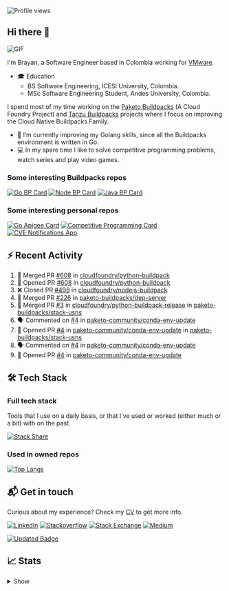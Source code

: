![Profile views](https://gpvc.arturio.dev/brayanhenao)

## Hi there 👋

<img alt="GIF" src="https://i.pinimg.com/originals/e4/26/70/e426702edf874b181aced1e2fa5c6cde.gif" />  


I'm Brayan, a Software Engineer based in Colombia working for [VMware](https://www.vmware.com/).

- 🎓 Education
  - BS Software Engineering, ICESI University, Colombia.
  - MSc Software Engineering Student, Andes University, Colombia.

I spend most of my time working on the [Paketo Buildpacks](https://paketo.io/) (A Cloud Foundry Project)
and [Tanzu Buildpacks](https://tanzu.vmware.com/components/buildpacks) projects where I focus on improving the Cloud
Native Buildpacks Family.

- 🌱 I’m currently improving my Golang skills, since all the Buildpacks environment is written in Go.
- 💻 In my spare time I like to solve competitive programming problems, watch series and play video games.

### Some interesting Buildpacks repos

[![Go BP Card](https://github-readme-stats.vercel.app/api/pin/?username=paketo-buildpacks&repo=go&show_owner=true)](https://github.com/paketo-buildpacks/go)
[![Node BP Card](https://github-readme-stats.vercel.app/api/pin/?username=paketo-buildpacks&repo=nodejs&show_owner=true)](https://github.com/paketo-buildpacks/nodejs)
[![Java BP Card](https://github-readme-stats.vercel.app/api/pin/?username=paketo-buildpacks&repo=java&show_owner=true)](https://github.com/paketo-buildpacks/java)

### Some interesting personal repos

[![Go Apigee Card](https://github-readme-stats.vercel.app/api/pin/?username=brayanhenao&repo=go-apigee-edge)](https://github.com/brayanhenao/go-apigee-edge)
[![Competitive Programming Card](https://github-readme-stats.vercel.app/api/pin/?username=brayanhenao&repo=competitive-programming)](https://github.com/brayanhenao/competitive-programming)
[![CVE Notifications App](https://github-readme-stats.vercel.app/api/pin/?username=brayanhenao&repo=cve-notifications-app)](https://github.com/brayanhenao/cve-notifications-app)

## ⚡️ Recent Activity

<!--START_SECTION:activity-->

1. 🎉 Merged PR [#608](https://github.com/cloudfoundry/python-buildpack/pull/608) in [cloudfoundry/python-buildpack](https://github.com/cloudfoundry/python-buildpack)
2. 💪 Opened PR [#608](https://github.com/cloudfoundry/python-buildpack/pull/608) in [cloudfoundry/python-buildpack](https://github.com/cloudfoundry/python-buildpack)
3. ❌ Closed PR [#498](https://github.com/cloudfoundry/nodejs-buildpack/pull/498) in [cloudfoundry/nodejs-buildpack](https://github.com/cloudfoundry/nodejs-buildpack)
4. 🎉 Merged PR [#226](https://github.com/paketo-buildpacks/dep-server/pull/226) in [paketo-buildpacks/dep-server](https://github.com/paketo-buildpacks/dep-server)
5. 🎉 Merged PR [#3](https://github.com/cloudfoundry/python-buildpack-release/pull/3) in [cloudfoundry/python-buildpack-release](https://github.com/cloudfoundry/python-buildpack-release)
   in [paketo-buildpacks/stack-usns](https://github.com/paketo-buildpacks/stack-usns)
4. 🗣 Commented on [#4](https://github.com/paketo-community/conda-env-update/issues/4)
   in [paketo-community/conda-env-update](https://github.com/paketo-community/conda-env-update)
5. 💪 Opened PR [#4](https://github.com/paketo-community/conda-env-update/pull/4)
   in [paketo-community/conda-env-update](https://github.com/paketo-community/conda-env-update)
   in [paketo-buildpacks/stack-usns](https://github.com/paketo-buildpacks/stack-usns)
4. 🗣 Commented on [#4](https://github.com/paketo-community/conda-env-update/issues/4)
   in [paketo-community/conda-env-update](https://github.com/paketo-community/conda-env-update)
5. 💪 Opened PR [#4](https://github.com/paketo-community/conda-env-update/pull/4)
   in [paketo-community/conda-env-update](https://github.com/paketo-community/conda-env-update)

<!--END_SECTION:activity-->

## 🛠 Tech Stack

### Full tech stack

Tools that I use on a daily basis, or that I've used or worked (either much or a bit) with on the past.

[![Stack Share](https://img.shields.io/badge/Stack%20Share-0690FA.svg?&style=for-the-badge&logo=stackshare&logoColor=white)](https://stackshare.io/bhenao6/mystack)

### Used in owned repos

[![Top Langs](https://github-readme-stats.vercel.app/api/top-langs/?username=brayanhenao&layout=compact&langs_count=10)](https://github.com/anuraghazra/github-readme-stats)

## 📬 Get in touch

Curious about my experience? Check my [CV](resources/Brayan%20Henao%20CV.pdf) to get more info.

[![LinkedIn](https://img.shields.io/badge/linkedin-%230077B5.svg?&style=for-the-badge&logo=linkedin&logoColor=white)](https://www.linkedin.com/in/bhenao6/)
[![Stackoverflow](https://img.shields.io/badge/-F58025.svg?&style=for-the-badge&logo=stackoverflow&logoColor=white)](https://stackoverflow.com/users/5371842/brayan-henao)
[![Stack Exchange](https://img.shields.io/badge/-1E5397.svg?&style=for-the-badge&logo=stackexchange)](https://stackexchange.com/users/7008058/brayan-henao)
[![Medium](https://img.shields.io/badge/medium-%2312100E.svg?&style=for-the-badge&logo=medium&logoColor=white)](https://medium.com/@bhenao6)

[![Updated Badge](https://badges.pufler.dev/updated/brayanhenao/brayanhenao)](https://badges.pufler.dev)

## 📈 Stats

<details>
  <summary>Show</summary>

[![Brayan's github stats](https://github-readme-stats.vercel.app/api?username=brayanhenao&count_private=true&show_icons=true&theme=vue-dark)](https://github.com/anuraghazra/github-readme-stats)

<!--START_SECTION:waka-->
![Code Time](http://img.shields.io/badge/Code%20Time-328%20hrs%202%20mins-blue)

![Lines of code](https://img.shields.io/badge/From%20Hello%20World%20I%27ve%20Written-302%20Thousand%20lines%20of%20code-blue)

**🐱 My GitHub Data** 

> 🏆 1,193 Contributions in the Year 2022
 > 
> 📦 211.5 kB Used in GitHub's Storage 
 > 
> 💼 Opted to Hire
 > 
> 📜 63 Public Repositories 
 > 
> 🔑 22 Private Repositories  
 > 
**I'm an Early 🐤** 

```text
🌞 Morning    122 commits    ████░░░░░░░░░░░░░░░░░░░░░   17.97% 
🌆 Daytime    337 commits    ████████████░░░░░░░░░░░░░   49.63% 
🌃 Evening    200 commits    ███████░░░░░░░░░░░░░░░░░░   29.46% 
🌙 Night      20 commits     ░░░░░░░░░░░░░░░░░░░░░░░░░   2.95%

```
📅 **I'm Most Productive on Tuesday** 

```text
Monday       84 commits     ███░░░░░░░░░░░░░░░░░░░░░░   12.37% 
Tuesday      165 commits    ██████░░░░░░░░░░░░░░░░░░░   24.3% 
Wednesday    111 commits    ████░░░░░░░░░░░░░░░░░░░░░   16.35% 
Thursday     132 commits    ████░░░░░░░░░░░░░░░░░░░░░   19.44% 
Friday       98 commits     ███░░░░░░░░░░░░░░░░░░░░░░   14.43% 
Saturday     51 commits     ██░░░░░░░░░░░░░░░░░░░░░░░   7.51% 
Sunday       38 commits     █░░░░░░░░░░░░░░░░░░░░░░░░   5.6%

```


📊 **This Week I Spent My Time On** 

```text
⌚︎ Time Zone: America/Bogota

💬 Programming Languages: 
sh                       12 hrs 32 mins      █████████████████████████   100.0%

🔥 Editors: 
Zsh                      12 hrs 32 mins      █████████████████████████   100.0%

💻 Operating System: 
Mac                      12 hrs 32 mins      █████████████████████████   100.0%

```

**I Mostly Code in Java** 

```text
Java                     14 repos            ██████░░░░░░░░░░░░░░░░░░░   26.92% 
Go                       10 repos            ████░░░░░░░░░░░░░░░░░░░░░   19.23% 
JavaScript               7 repos             ███░░░░░░░░░░░░░░░░░░░░░░   13.46% 
HTML                     6 repos             ███░░░░░░░░░░░░░░░░░░░░░░   11.54% 
TypeScript               5 repos             ██░░░░░░░░░░░░░░░░░░░░░░░   9.62%

```



 Last Updated on 24/09/2022 03:43:11 UTC
<!--END_SECTION:waka-->
</details>
